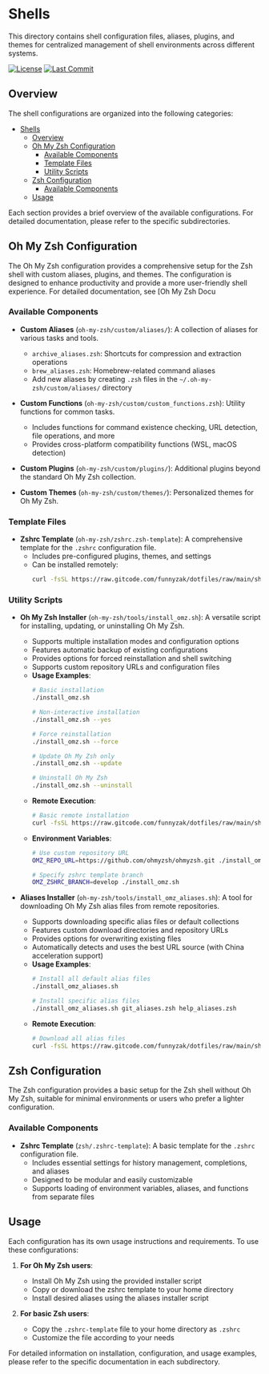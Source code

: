 # Shells

This directory contains shell configuration files, aliases, plugins, and themes for centralized management of shell environments across different systems.

[![License](https://img.shields.io/badge/License-MIT-blue.svg)](../LICENSE)
[![Last Commit](https://img.shields.io/github/last-commit/funnyzak/dotfiles)](https://github.com/funnyzak/dotfiles/commits/main)

## Overview

The shell configurations are organized into the following categories:

- [Shells](#shells)
  - [Overview](#overview)
  - [Oh My Zsh Configuration](#oh-my-zsh-configuration)
    - [Available Components](#available-components)
    - [Template Files](#template-files)
    - [Utility Scripts](#utility-scripts)
  - [Zsh Configuration](#zsh-configuration)
    - [Available Components](#available-components-1)
  - [Usage](#usage)

Each section provides a brief overview of the available configurations. For detailed documentation, please refer to the specific subdirectories.

## Oh My Zsh Configuration

The Oh My Zsh configuration provides a comprehensive setup for the Zsh shell with custom aliases, plugins, and themes. The configuration is designed to enhance productivity and provide a more user-friendly shell experience.  For detailed documentation, see [Oh My Zsh Docu

### Available Components

- **Custom Aliases** (`oh-my-zsh/custom/aliases/`): A collection of aliases for various tasks and tools.
  - `archive_aliases.zsh`: Shortcuts for compression and extraction operations
  - `brew_aliases.zsh`: Homebrew-related command aliases
  - Add new aliases by creating `.zsh` files in the `~/.oh-my-zsh/custom/aliases/` directory

- **Custom Functions** (`oh-my-zsh/custom/custom_functions.zsh`): Utility functions for common tasks.
  - Includes functions for command existence checking, URL detection, file operations, and more
  - Provides cross-platform compatibility functions (WSL, macOS detection)

- **Custom Plugins** (`oh-my-zsh/custom/plugins/`): Additional plugins beyond the standard Oh My Zsh collection.

- **Custom Themes** (`oh-my-zsh/custom/themes/`): Personalized themes for Oh My Zsh.

### Template Files

- **Zshrc Template** (`oh-my-zsh/zshrc.zsh-template`): A comprehensive template for the `.zshrc` configuration file.
  - Includes pre-configured plugins, themes, and settings
  - Can be installed remotely:
    ```bash
    curl -fsSL https://raw.gitcode.com/funnyzak/dotfiles/raw/main/shells/oh-my-zsh/zshrc.zsh-template -o ~/.zshrc
    ```

### Utility Scripts

- **Oh My Zsh Installer** (`oh-my-zsh/tools/install_omz.sh`): A versatile script for installing, updating, or uninstalling Oh My Zsh.
  - Supports multiple installation modes and configuration options
  - Features automatic backup of existing configurations
  - Provides options for forced reinstallation and shell switching
  - Supports custom repository URLs and configuration files
  - **Usage Examples**:
    ```bash
    # Basic installation
    ./install_omz.sh

    # Non-interactive installation
    ./install_omz.sh --yes

    # Force reinstallation
    ./install_omz.sh --force

    # Update Oh My Zsh only
    ./install_omz.sh --update

    # Uninstall Oh My Zsh
    ./install_omz.sh --uninstall
    ```
  - **Remote Execution**:
    ```bash
    # Basic remote installation
    curl -fsSL https://raw.gitcode.com/funnyzak/dotfiles/raw/main/shells/oh-my-zsh/tools/install_omz.sh | bash
    ```
  - **Environment Variables**:
    ```bash
    # Use custom repository URL
    OMZ_REPO_URL=https://github.com/ohmyzsh/ohmyzsh.git ./install_omz.sh

    # Specify zshrc template branch
    OMZ_ZSHRC_BRANCH=develop ./install_omz.sh
    ```

- **Aliases Installer** (`oh-my-zsh/tools/install_omz_aliases.sh`): A tool for downloading Oh My Zsh alias files from remote repositories.
  - Supports downloading specific alias files or default collections
  - Features custom download directories and repository URLs
  - Provides options for overwriting existing files
  - Automatically detects and uses the best URL source (with China acceleration support)
  - **Usage Examples**:
    ```bash
    # Install all default alias files
    ./install_omz_aliases.sh

    # Install specific alias files
    ./install_omz_aliases.sh git_aliases.zsh help_aliases.zsh
    ```
  - **Remote Execution**:
    ```bash
    # Download all alias files
    curl -fsSL https://raw.gitcode.com/funnyzak/dotfiles/raw/main/shells/oh-my-zsh/tools/install_omz_aliases.sh | bash -s -- --force
    ```

## Zsh Configuration

The Zsh configuration provides a basic setup for the Zsh shell without Oh My Zsh, suitable for minimal environments or users who prefer a lighter configuration.

### Available Components

- **Zshrc Template** (`zsh/.zshrc-template`): A basic template for the `.zshrc` configuration file.
  - Includes essential settings for history management, completions, and aliases
  - Designed to be modular and easily customizable
  - Supports loading of environment variables, aliases, and functions from separate files

## Usage

Each configuration has its own usage instructions and requirements. To use these configurations:

1. **For Oh My Zsh users**:
   - Install Oh My Zsh using the provided installer script
   - Copy or download the zshrc template to your home directory
   - Install desired aliases using the aliases installer script

2. **For basic Zsh users**:
   - Copy the `.zshrc-template` file to your home directory as `.zshrc`
   - Customize the file according to your needs

For detailed information on installation, configuration, and usage examples, please refer to the specific documentation in each subdirectory.
